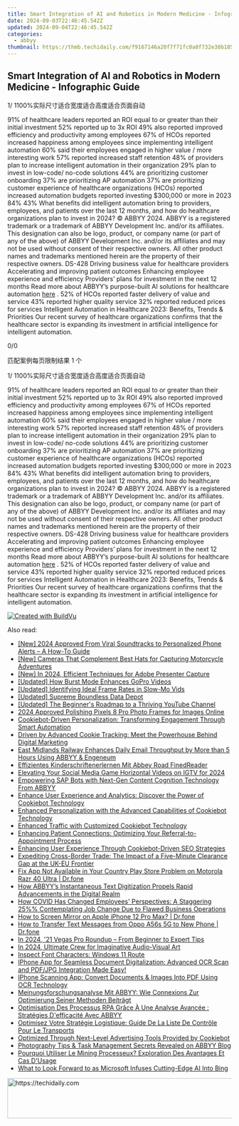 ```yaml
---
title: Smart Integration of AI and Robotics in Modern Medicine - Infographic Guide
date: 2024-09-03T22:46:45.542Z
updated: 2024-09-04T22:46:45.542Z
categories:
  - abbyy
thumbnail: https://thmb.techidaily.com/f9167146a20f7f71fc0a8f732e38b185988119c4a56fa86abd34189dbe38f374.jpg
---
```


## Smart Integration of AI and Robotics in Modern Medicine - Infographic Guide

1/ 1100%实际尺寸适合宽度适合高度适合页面自动

91% of healthcare leaders reported an ROI equal to or greater than their initial investment 52% reported up to 3x ROI 49% also reported improved efficiency and productivity among employees 67% of HCOs reported increased happiness among employees since implementing intelligent automation 60% said their employees engaged in higher value / more interesting work 57% reported increased staff retention 48% of providers plan to increase intelligent automation in their organization 29% plan to invest in low-code/ no-code solutions 44% are prioritizing customer onboarding 37% are prioritizing AP automation 37% are prioritizing customer experience of healthcare organizations (HCOs) reported increased automation budgets reported investing $300,000 or more in 2023 84% 43% What benefits did intelligent automation bring to providers, employees, and patients over the last 12 months, and how do healthcare organizations plan to invest in 2024? © ABBYY 2024\. ABBYY is a registered trademark or a trademark of ABBYY Development Inc. and/or its affiliates. This designation can also be logo, product, or company name (or part of any of the above) of ABBYY Development Inc. and/or its affiliates and may not be used without consent of their respective owners. All other product names and trademarks mentioned herein are the property of their respective owners. DS-428 Driving business value for healthcare providers Accelerating and improving patient outcomes Enhancing employee experience and efficiency Providers’ plans for investment in the next 12 months Read more about ABBYY’s purpose-built AI solutions for healthcare automation [here](https://tools.techidaily.com/abbyy/products/) . 52% of HCOs reported faster delivery of value and service 43% reported higher quality service 32% reported reduced prices for services Intelligent Automation in Healthcare 2023: Benefits, Trends & Priorities Our recent survey of healthcare organizations confirms that the healthcare sector is expanding its investment in artificial intelligence for intelligent automation. 



0/0

匹配案例每页限制结果 1 个

1/ 1100%实际尺寸适合宽度适合高度适合页面自动

91% of healthcare leaders reported an ROI equal to or greater than their initial investment 52% reported up to 3x ROI 49% also reported improved efficiency and productivity among employees 67% of HCOs reported increased happiness among employees since implementing intelligent automation 60% said their employees engaged in higher value / more interesting work 57% reported increased staff retention 48% of providers plan to increase intelligent automation in their organization 29% plan to invest in low-code/ no-code solutions 44% are prioritizing customer onboarding 37% are prioritizing AP automation 37% are prioritizing customer experience of healthcare organizations (HCOs) reported increased automation budgets reported investing $300,000 or more in 2023 84% 43% What benefits did intelligent automation bring to providers, employees, and patients over the last 12 months, and how do healthcare organizations plan to invest in 2024? © ABBYY 2024\. ABBYY is a registered trademark or a trademark of ABBYY Development Inc. and/or its affiliates. This designation can also be logo, product, or company name (or part of any of the above) of ABBYY Development Inc. and/or its affiliates and may not be used without consent of their respective owners. All other product names and trademarks mentioned herein are the property of their respective owners. DS-428 Driving business value for healthcare providers Accelerating and improving patient outcomes Enhancing employee experience and efficiency Providers’ plans for investment in the next 12 months Read more about ABBYY’s purpose-built AI solutions for healthcare automation [here](https://tools.techidaily.com/abbyy/products/) . 52% of HCOs reported faster delivery of value and service 43% reported higher quality service 32% reported reduced prices for services Intelligent Automation in Healthcare 2023: Benefits, Trends & Priorities Our recent survey of healthcare organizations confirms that the healthcare sector is expanding its investment in artificial intelligence for intelligent automation. 

[![Created with BuildVu](https://www.abbyy.com/buildvu-logo.png)](https://www.idrsolutions.com/online-pdf-to-html-converter)

<ins class="adsbygoogle"
     style="display:block"
     data-ad-format="autorelaxed"
     data-ad-client="ca-pub-7571918770474297"
     data-ad-slot="1223367746"></ins>



<ins class="adsbygoogle"
     style="display:block"
     data-ad-client="ca-pub-7571918770474297"
     data-ad-slot="8358498916"
     data-ad-format="auto"
     data-full-width-responsive="true"></ins>

<span class="atpl-alsoreadstyle">Also read:</span>
<div><ul>
<li><a href="https://article-tips.techidaily.com/new-2024-approved-from-viral-soundtracks-to-personalized-phone-alerts-a-how-to-guide/"><u>[New] 2024 Approved  From Viral Soundtracks to Personalized Phone Alerts – A How-To Guide</u></a></li>
<li><a href="https://extra-hints.techidaily.com/new-cameras-that-complement-best-hats-for-capturing-motorcycle-adventures/"><u>[New] Cameras That Complement  Best Hats for Capturing Motorcycle Adventures</u></a></li>
<li><a href="https://on-screen-recording.techidaily.com/new-in-2024-efficient-techniques-for-adobe-presenter-capture/"><u>[New] In 2024, Efficient Techniques for Adobe Presenter Capture</u></a></li>
<li><a href="https://some-techniques.techidaily.com/updated-how-burst-mode-enhances-gopro-videos/"><u>[Updated] How Burst Mode Enhances GoPro Videos</u></a></li>
<li><a href="https://some-knowledge.techidaily.com/updated-identifying-ideal-frame-rates-in-slow-mo-vids/"><u>[Updated] Identifying Ideal Frame Rates in Slow-Mo Vids</u></a></li>
<li><a href="https://some-guidance.techidaily.com/updated-supreme-boundless-data-depot/"><u>[Updated] Supreme Boundless Data Depot</u></a></li>
<li><a href="https://youtube-tips.techidaily.com/ed-the-beginners-roadmap-to-a-thriving-youtube-channel/"><u>[Updated] The Beginner's Roadmap to a Thriving YouTube Channel</u></a></li>
<li><a href="https://extra-skills.techidaily.com/2024-approved-polishing-pixels-8-pro-photo-frames-for-images-online/"><u>2024 Approved  Polishing Pixels  8 Pro Photo Frames for Images Online</u></a></li>
<li><a href="https://discover-blog.techidaily.com/cookiebot-driven-personalization-transforming-engagement-through-smart-automation/"><u>Cookiebot-Driven Personalization: Transforming Engagement Through Smart Automation</u></a></li>
<li><a href="https://solve-info.techidaily.com/driven-by-advanced-cookie-tracking-meet-the-powerhouse-behind-digital-marketing/"><u>Driven by Advanced Cookie Tracking: Meet the Powerhouse Behind Digital Marketing</u></a></li>
<li><a href="https://solve-info.techidaily.com/east-midlands-railway-enhances-daily-email-throughput-by-more-than-5-hours-using-abbyy-and-engeneum/"><u>East Midlands Railway Enhances Daily Email Throughput by More than 5 Hours Using ABBYY & Engeneum</u></a></li>
<li><a href="https://solve-info.techidaily.com/effizientes-kinderschriftenerlernen-mit-abbey-road-finedreader/"><u>Effizientes Kinderschriftenerlernen Mit Abbey Road FinedReader</u></a></li>
<li><a href="https://instagram-video-files.techidaily.com/elevating-your-social-media-game-horizontal-videos-on-igtv-for-2024/"><u>Elevating Your Social Media Game  Horizontal Videos on IGTV for 2024</u></a></li>
<li><a href="https://solve-info.techidaily.com/empowering-sap-bots-with-next-gen-content-cognition-technology-from-abbyy/"><u>Empowering SAP Bots with Next-Gen Content Cognition Technology From ABBYY</u></a></li>
<li><a href="https://solve-info.techidaily.com/enhance-user-experience-and-analytics-discover-the-power-of-cookiebot-technology/"><u>Enhance User Experience and Analytics: Discover the Power of Cookiebot Technology</u></a></li>
<li><a href="https://solve-info.techidaily.com/enhanced-personalization-with-the-advanced-capabilities-of-cookiebot-technology/"><u>Enhanced Personalization with the Advanced Capabilities of Cookiebot Technology</u></a></li>
<li><a href="https://solve-info.techidaily.com/enhanced-traffic-with-customized-cookiebot-technology/"><u>Enhanced Traffic with Customized Cookiebot Technology</u></a></li>
<li><a href="https://solve-info.techidaily.com/enhancing-patient-connections-optimizing-your-referral-to-appointment-process/"><u>Enhancing Patient Connections: Optimizing Your Referral-to-Appointment Process</u></a></li>
<li><a href="https://solve-info.techidaily.com/enhancing-user-experience-through-cookiebot-driven-seo-strategies/"><u>Enhancing User Experience Through Cookiebot-Driven SEO Strategies</u></a></li>
<li><a href="https://solve-info.techidaily.com/expediting-cross-border-trade-the-impact-of-a-five-minute-clearance-gap-at-the-uk-eu-frontier/"><u>Expediting Cross-Border Trade: The Impact of a Five-Minute Clearance Gap at the UK-EU Frontier</u></a></li>
<li><a href="https://howto.techidaily.com/fix-app-not-available-in-your-country-play-store-problem-on-motorola-razr-40-ultra-drfone-by-drfone-fix-android-problems-fix-android-problems/"><u>Fix App Not Available in Your Country Play Store Problem on Motorola Razr 40 Ultra | Dr.fone</u></a></li>
<li><a href="https://solve-info.techidaily.com/how-abbyys-instantaneous-text-digitization-propels-rapid-advancements-in-the-digital-realm/"><u>How ABBYY’s Instantaneous Text Digitization Propels Rapid Advancements in the Digital Realm</u></a></li>
<li><a href="https://solve-info.techidaily.com/how-covid-has-changed-employees-perspectives-a-staggering-25-contemplating-job-change-due-to-flawed-business-operations/"><u>How COVID Has Changed Employees' Perspectives: A Staggering 25%% Contemplating Job Change Due to Flawed Business Operations</u></a></li>
<li><a href="https://screen-mirror.techidaily.com/how-to-screen-mirror-on-apple-iphone-12-pro-max-drfone-by-drfone-ios/"><u>How to Screen Mirror on Apple iPhone 12 Pro Max? | Dr.fone</u></a></li>
<li><a href="https://android-transfer.techidaily.com/how-to-transfer-text-messages-from-oppo-a56s-5g-to-new-phone-drfone-by-drfone-transfer-from-android-transfer-from-android/"><u>How to Transfer Text Messages from Oppo A56s 5G to New Phone | Dr.fone</u></a></li>
<li><a href="https://extra-tips.techidaily.com/in-2024-21-vegas-pro-roundup-from-beginner-to-expert-tips/"><u>In 2024, '21 Vegas Pro Roundup – From Beginner to Expert Tips</u></a></li>
<li><a href="https://youtube-data.techidaily.com/24-ultimate-crew-for-imaginative-audio-visual-art/"><u>In 2024, Ultimate Crew for Imaginative Audio-Visual Art</u></a></li>
<li><a href="https://windows11.techidaily.com/inspect-font-characters-windows-11-route/"><u>Inspect Font Characters: Windows 11 Route</u></a></li>
<li><a href="https://solve-info.techidaily.com/iphone-app-for-seamless-document-digitalization-advanced-ocr-scan-and-pdfjpg-integration-made-easy/"><u>IPhone App for Seamless Document Digitalization: Advanced OCR Scan and PDF/JPG Integration Made Easy!</u></a></li>
<li><a href="https://solve-info.techidaily.com/iphone-scanning-app-convert-documents-and-images-into-pdf-using-ocr-technology/"><u>IPhone Scanning App: Convert Documents & Images Into PDF Using OCR Technology</u></a></li>
<li><a href="https://solve-info.techidaily.com/meinungsforschungsanalyse-mit-abbyy-wie-connexions-zur-optimierung-seiner-methoden-beitragt/"><u>Meinungsforschungsanalyse Mit ABBYY: Wie Connexions Zur Optimierung Seiner Methoden Beiträgt</u></a></li>
<li><a href="https://solve-info.techidaily.com/optimisation-des-processus-rpa-grace-a-une-analyse-avancee-strategies-defficacite-avec-abbyy/"><u>Optimisation Des Processus RPA Grâce À Une Analyse Avancée : Stratégies D'efficacité Avec ABBYY</u></a></li>
<li><a href="https://solve-info.techidaily.com/optimisez-votre-strategie-logistique-guide-de-la-liste-de-controle-pour-le-transports/"><u>Optimisez Votre Stratégie Logistique: Guide De La Liste De Contrôle Pour Le Transports</u></a></li>
<li><a href="https://solve-info.techidaily.com/optimized-through-next-level-advertising-tools-provided-by-cookiebot/"><u>Optimized Through Next-Level Advertising Tools Provided by Cookiebot</u></a></li>
<li><a href="https://solve-info.techidaily.com/photography-tips-and-task-management-secrets-revealed-on-abbyy-blog/"><u>Photography Tips & Task Management Secrets Revealed on ABBYY Blog</u></a></li>
<li><a href="https://solve-info.techidaily.com/pourquoi-utiliser-le-mining-processeux-exploration-des-avantages-et-cas-dusage/"><u>Pourquoi Utiliser Le Mining Processeux? Exploration Des Avantages Et Cas D'Usage</u></a></li>
<li><a href="https://tech-haven.techidaily.com/what-to-look-forward-to-as-microsoft-infuses-cutting-edge-ai-into-bing/"><u>What to Look Forward to as Microsoft Infuses Cutting-Edge AI Into Bing</u></a></li>
</ul></div>

<!-- affiliate ads begin -->
<a href="https://aligracehair.sjv.io/c/5597632/2115951/19272" target="_top" id="2115951">
  <img src="//a.impactradius-go.com/display-ad/19272-2115951" border="0" alt="https://techidaily.com" width="728" height="90"/>
</a>
<img height="0" width="0" src="https://aligracehair.sjv.io/i/5597632/2115951/19272" style="position:absolute;visibility:hidden;" border="0" />
<!-- affiliate ads end -->